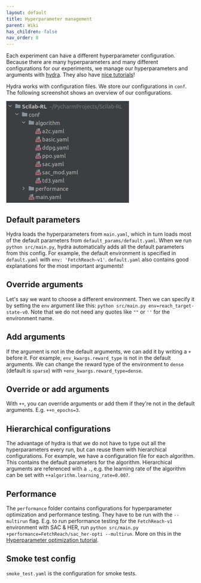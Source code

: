```yaml
---
layout: default
title: Hyperparameter management
parent: Wiki
has_children: false
nav_order: 8
---
```


Each experiment can have a different hyperparameter configuration. Because there are many hyperparameters and many different configurations for our experiments, we manage our hyperparameters and arguments with [hydra](https://hydra.cc/). They also have [nice tutorials](https://hydra.cc/docs/tutorials/intro/)!

Hydra works with configuration files. We store our configurations in `conf`. The following screenshot shows an overview of our configurations.

![image](uploads/0991a38dfd18236520ef1bfa5af537cc/image.png)

## Default parameters
Hydra loads the hyperparameters from `main.yaml`, which in turn loads most of the default parameters from `default_params/default.yaml`. When we run `python src/main.py`, hydra automatically adds all the default parameters from this config. For example, the default environment is specified in `default.yaml` with `env: 'FetchReach-v1'`. `default.yaml` also contains good explanations for the most important arguments!

## Override arguments
Let's say we want to choose a different environment. Then we can specify it by setting the `env` argument like this: `python src/main.py env=reach_target-state-v0`. Note that we do not need any quotes like `""` or `''` for the environment name.

## Add arguments
If the argument is not in the default arguments, we can add it by writing a `+` before it. For example, `env_kwargs.reward_type` is not in the default arguments. We can change the reward type of the environment to `dense` (default is `sparse`) with `+env_kwargs.reward_type=dense`.

## Override or add arguments
With `++`, you can override arguments or add them if they're not in the default arguments. E.g. `++n_epochs=3`.

## Hierarchical configurations
The advantage of hydra is that we do not have to type out all the hyperparameters every run, but can reuse them with hierarchical configurations. For example, we have a configuration file for each algorithm. This contains the default parameters for the algorithm. Hierarchical arguments are referenced with a `.`, e.g. the learning rate of the algorithm can be set with `++algorithm.learning_rate=0.007`.

## Performance
The `performance` folder contains configurations for hyperparameter optimization and performance testing. They have to be run with the `--multirun` flag. E.g. to run performance testing for the `FetchReach-v1` environment with SAC & HER, run `python src/main.py +performance=FetchReach/sac_her-opti --multirun`. More on this in the [Hyperparameter optimization tutorial](Hyperparameter-optimization).

## Smoke test config
`smoke_test.yaml` is the configuration for smoke tests.
